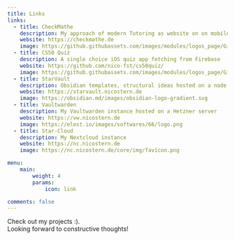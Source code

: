 ```yaml
---
title: Links
links:
  - title: CheckMathe
    description: My approach of modern Tutoring as website on on mobile
    website: https://checkmathe.de
    image: https://github.githubassets.com/images/modules/logos_page/GitHub-Mark.png
  - title: CS50 Quiz
    description: A single choice iOS quiz app fetching from Firebase
    website: https://github.com/nico-fst/cs50quiz/
    image: https://github.githubassets.com/images/modules/logos_page/GitHub-Mark.png
  - title: StarVault
    description: Obsidian templates, structural ideas hosted on a node.js based Quartz server
    website: https://starvault.nicostern.de
    image: https://obsidian.md/images/obsidian-logo-gradient.svg
  - title: Vaultwarden
    description: My Vaultwarden instance hosted on a Hetzner server
    website: https://vw.nicostern.de
    image: https://elest.io/images/softwares/66/logo.png
  - title: Star-Cloud
    description: My Nextcloud instance
    website: https://nc.nicostern.de
    image: https://nc.nicostern.de/core/img/favicon.png

menu:
    main: 
        weight: 4
        params:
            icon: link

comments: false
---
```


Check out my projects :). \
Looking forward to constructive thoughts!